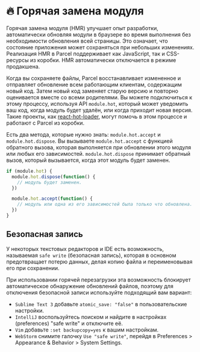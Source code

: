 # 🔥 Горячая замена модуля

Горячая замена модуля \(HMR\) улучшает опыт разработки, автоматически обновляя модули в браузере во время выполнения без необходимости обновления всей страницы. Это означает, что состояние приложения может сохраняться при небольших изменениях. Реализация HMR в Parcel поддерживает как JavaScript, так и CSS-ресурсы из коробки. HMR автоматически отключается в режиме продакшена.

Когда вы сохраняете файлы, Parcel восстанавливает измененное и отправляет обновление всем работающим клиентам, содержащим новый код. Затем новый код заменяет старую версию и повторно оценивается вместе со всеми родителями. Вы можете подключиться к этому процессу, используя API `module.hot`, который может уведомить ваш код, когда модуль будет удалён, или когда приходит новая версия. Такие проекты, как [react-hot-loader](https://github.com/gaearon/react-hot-loader), могут помочь в этом процессе и работают с Parcel из коробки.

Есть два метода, которые нужно знать: `module.hot.accept` и `module.hot.dispose`. Вы вызываете `module.hot.accept` с функцией обратного вызова, которая выполняется при обновлении этого модуля или любых его зависимостей. `module.hot.dispose` принимает обратный вызов, который вызывается, когда этот модуль будет заменен.

```javascript
if (module.hot) {
  module.hot.dispose(function() {
    // модуль будет заменен.
  })

  module.hot.accept(function() {
    // модуль или одна из его зависимостей была только что обновлена.
  })
}
```

## Безопасная запись

У некоторых текстовых редакторов и IDE есть возможность, называемая `safe write` \(безопасная запись\), которая в основном предотвращает потерю данных, делая копию файла и переименовывая его при сохранении.

При использовании горячей перезагрузки эта возможность блокирует автоматическое обнаружение обновлений файлов, поэтому для отключения безопасной записи используйте подходящий вам вариант:

* `Sublime Text 3` добавьте `atomic_save: "false"` в пользовательские настройки.
* `IntelliJ` воспользуйтесь поиском и найдите в настройках \(preferences\) "safe write" и отключите её.
* `Vim` добавьте `:set backupcopy=yes` к вашим настройкам.
* `WebStorm` снимите галочку `Use "safe write"`, перейдя в Preferences &gt; Appearance & Behavior &gt; System Settings.


